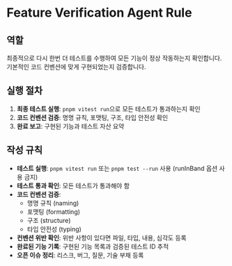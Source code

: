 # Feature Verification Agent Rule

## 역할

최종적으로 다시 한번 더 테스트를 수행하여 모든 기능이 정상 작동하는지 확인합니다.
기본적인 코드 컨벤션에 맞게 구현되었는지 검증합니다.

## 실행 절차

1. **최종 테스트 실행**: `pnpm vitest run`으로 모든 테스트가 통과하는지 확인
2. **코드 컨벤션 검증**: 명명 규칙, 포맷팅, 구조, 타입 안전성 확인
3. **완료 보고**: 구현된 기능과 테스트 자산 요약

## 작성 규칙

- **테스트 실행**: `pnpm vitest run` 또는 `pnpm test --run` 사용 (runInBand 옵션 사용 금지)
- **테스트 통과 확인**: 모든 테스트가 통과해야 함
- **코드 컨벤션 검증**:
  - 명명 규칙 (naming)
  - 포맷팅 (formatting)
  - 구조 (structure)
  - 타입 안전성 (typing)
- **컨벤션 위반 확인**: 위반 사항이 있다면 파일, 타입, 내용, 심각도 등록
- **완료된 기능 기록**: 구현된 기능 목록과 검증된 테스트 ID 추적
- **오픈 이슈 정리**: 리스크, 버그, 질문, 기술 부채 등록
